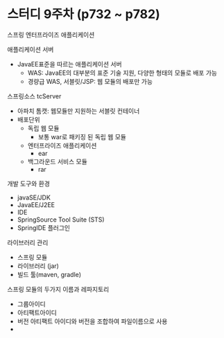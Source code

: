 # 스터디 9주차 (p732 ~ p782)
스프링 엔터프라이즈 애플리케이션

애플리케이션 서버
- JavaEE표준을 따르는 애플리케이션 서버
  - WAS: JavaEE의 대부분의 표준 기술 지원, 다양한 형태의 모듈로 배포 가능
  - 경량급 WAS, 서블릿/JSP: 웹 모듈의 배포만 가능


스프링소스 tcServer
- 아파치 톰캣: 웹모듈만 지원하는 서블릿 컨테이너
- 배포단위
  - 독립 웹 모듈
    - 보통 war로 패키징 된 독립 웹 모듈
  - 엔터프라이즈 애플리케이션
    - ear
  - 백그라운드 서비스 모듈
    - rar

개발 도구와 환경
- javaSE/JDK
- JavaEE/J2EE
- IDE
- SpringSource Tool Suite (STS)
- SpringIDE 플러그인

라이브러리 관리
- 스프링 모듈
- 라이브러리 (jar)
- 빌드 툴(maven, gradle)

스프링 모듈의 두가지 이름과 레파지토리
- 그룹아이디
- 아티팩트아이디
- 버전 
아티팩트 아이디와 버전을 조합하여 파일이름으로 사용
- 
